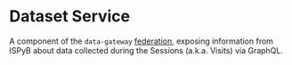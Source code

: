 # Dataset Service

A component of the `data-gateway` [federation](https://github.com/DiamondLightSource/data-gateway), exposing information from ISPyB about data collected during the Sessions (a.k.a. Visits) via GraphQL.
